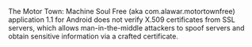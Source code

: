 The Motor Town: Machine Soul Free (aka com.alawar.motortownfree) application 1.1 for Android does not verify X.509 certificates from SSL servers, which allows man-in-the-middle attackers to spoof servers and obtain sensitive information via a crafted certificate.